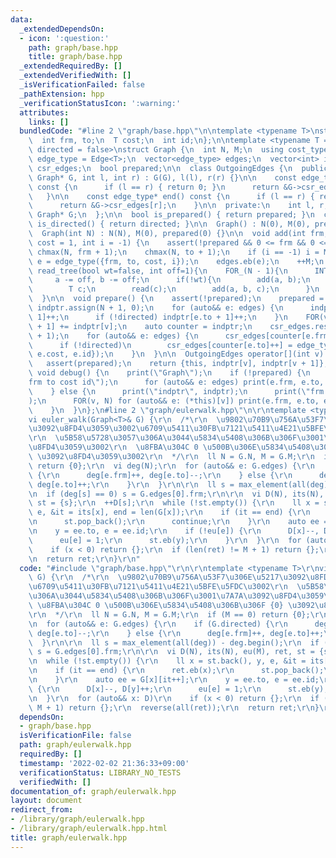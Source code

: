 ```yaml
---
data:
  _extendedDependsOn:
  - icon: ':question:'
    path: graph/base.hpp
    title: graph/base.hpp
  _extendedRequiredBy: []
  _extendedVerifiedWith: []
  _isVerificationFailed: false
  _pathExtension: hpp
  _verificationStatusIcon: ':warning:'
  attributes:
    links: []
  bundledCode: "#line 2 \"graph/base.hpp\"\n\ntemplate <typename T>\nstruct Edge {\n\
    \  int frm, to;\n  T cost;\n  int id;\n};\n\ntemplate <typename T = int, bool\
    \ directed = false>\nstruct Graph {\n  int N, M;\n  using cost_type = T;\n  using\
    \ edge_type = Edge<T>;\n  vector<edge_type> edges;\n  vector<int> indptr;\n  vector<edge_type>\
    \ csr_edges;\n  bool prepared;\n\n  class OutgoingEdges {\n  public:\n    OutgoingEdges(const\
    \ Graph* G, int l, int r) : G(G), l(l), r(r) {}\n\n    const edge_type* begin()\
    \ const {\n      if (l == r) { return 0; }\n      return &G->csr_edges[l];\n \
    \   }\n\n    const edge_type* end() const {\n      if (l == r) { return 0; }\n\
    \      return &G->csr_edges[r];\n    }\n\n  private:\n    int l, r;\n    const\
    \ Graph* G;\n  };\n\n  bool is_prepared() { return prepared; }\n  constexpr bool\
    \ is_directed() { return directed; }\n\n  Graph() : N(0), M(0), prepared(0) {}\n\
    \  Graph(int N) : N(N), M(0), prepared(0) {}\n\n  void add(int frm, int to, T\
    \ cost = 1, int i = -1) {\n    assert(!prepared && 0 <= frm && 0 <= to);\n   \
    \ chmax(N, frm + 1);\n    chmax(N, to + 1);\n    if (i == -1) i = M;\n    auto\
    \ e = edge_type({frm, to, cost, i});\n    edges.eb(e);\n    ++M;\n  }\n\n  void\
    \ read_tree(bool wt=false, int off=1){\n    FOR_(N - 1){\n      INT(a, b);\n \
    \     a -= off, b -= off;\n      if(!wt){\n        add(a, b);\n      } else {\n\
    \        T c;\n        read(c);\n        add(a, b, c);\n      }\n    }\n    prepare();\n\
    \  }\n\n  void prepare() {\n    assert(!prepared);\n    prepared = true;\n   \
    \ indptr.assign(N + 1, 0);\n    for (auto&& e: edges) {\n      indptr[e.frm +\
    \ 1]++;\n      if (!directed) indptr[e.to + 1]++;\n    }\n    FOR(v, N) indptr[v\
    \ + 1] += indptr[v];\n    auto counter = indptr;\n    csr_edges.resize(indptr.back()\
    \ + 1);\n    for (auto&& e: edges) {\n      csr_edges[counter[e.frm]++] = e;\n\
    \      if (!directed)\n        csr_edges[counter[e.to]++] = edge_type({e.to, e.frm,\
    \ e.cost, e.id});\n    }\n  }\n\n  OutgoingEdges operator[](int v) const {\n \
    \   assert(prepared);\n    return {this, indptr[v], indptr[v + 1]};\n  }\n\n \
    \ void debug() {\n    print(\"Graph\");\n    if (!prepared) {\n      print(\"\
    frm to cost id\");\n      for (auto&& e: edges) print(e.frm, e.to, e.cost, e.id);\n\
    \    } else {\n      print(\"indptr\", indptr);\n      print(\"frm to cost id\"\
    );\n      FOR(v, N) for (auto&& e: (*this)[v]) print(e.frm, e.to, e.cost, e.id);\n\
    \    }\n  }\n};\n#line 2 \"graph/eulerwalk.hpp\"\n\r\ntemplate <typename T>\r\n\
    vi euler_walk(Graph<T>& G) {\r\n  /*\r\n  \u9802\u70B9\u756A\u53F7\u306E\u5217\
    \u3092\u8FD4\u3059\u3002\u6709\u5411\u30FB\u7121\u5411\u4E21\u5BFE\u5FDC\u3002\
    \r\n  \u5B58\u5728\u3057\u306A\u3044\u5834\u5408\u306B\u306F\u3001\u7A7A\u3092\
    \u8FD4\u3059\u3002\r\n  \u8FBA\u304C 0 \u500B\u306E\u5834\u5408\u306B\u306F {0}\
    \ \u3092\u8FD4\u3059\u3002\r\n  */\r\n  ll N = G.N, M = G.M;\r\n  if (M == 0)\
    \ return {0};\r\n  vi deg(N);\r\n  for (auto&& e: G.edges) {\r\n    if (G.directed)\
    \ {\r\n      deg[e.frm]++, deg[e.to]--;\r\n    } else {\r\n      deg[e.frm]++,\
    \ deg[e.to]++;\r\n    }\r\n  }\r\n\r\n  ll s = max_element(all(deg)) - deg.begin();\r\
    \n  if (deg[s] == 0) s = G.edges[0].frm;\r\n\r\n  vi D(N), its(N), eu(M), ret,\
    \ st = {s};\r\n  ++D[s];\r\n  while (!st.empty()) {\r\n    ll x = st.back(), y,\
    \ e, &it = its[x], end = len(G[x]);\r\n    if (it == end) {\r\n      ret.eb(x);\r\
    \n      st.pop_back();\r\n      continue;\r\n    }\r\n    auto ee = G[x][it++];\r\
    \n    y = ee.to, e = ee.id;\r\n    if (!eu[e]) {\r\n      D[x]--, D[y]++;\r\n\
    \      eu[e] = 1;\r\n      st.eb(y);\r\n    }\r\n  }\r\n  for (auto&& x: D)\r\n\
    \    if (x < 0) return {};\r\n  if (len(ret) != M + 1) return {};\r\n  reverse(all(ret));\r\
    \n  return ret;\r\n}\r\n"
  code: "#include \"graph/base.hpp\"\r\n\r\ntemplate <typename T>\r\nvi euler_walk(Graph<T>&\
    \ G) {\r\n  /*\r\n  \u9802\u70B9\u756A\u53F7\u306E\u5217\u3092\u8FD4\u3059\u3002\
    \u6709\u5411\u30FB\u7121\u5411\u4E21\u5BFE\u5FDC\u3002\r\n  \u5B58\u5728\u3057\
    \u306A\u3044\u5834\u5408\u306B\u306F\u3001\u7A7A\u3092\u8FD4\u3059\u3002\r\n \
    \ \u8FBA\u304C 0 \u500B\u306E\u5834\u5408\u306B\u306F {0} \u3092\u8FD4\u3059\u3002\
    \r\n  */\r\n  ll N = G.N, M = G.M;\r\n  if (M == 0) return {0};\r\n  vi deg(N);\r\
    \n  for (auto&& e: G.edges) {\r\n    if (G.directed) {\r\n      deg[e.frm]++,\
    \ deg[e.to]--;\r\n    } else {\r\n      deg[e.frm]++, deg[e.to]++;\r\n    }\r\n\
    \  }\r\n\r\n  ll s = max_element(all(deg)) - deg.begin();\r\n  if (deg[s] == 0)\
    \ s = G.edges[0].frm;\r\n\r\n  vi D(N), its(N), eu(M), ret, st = {s};\r\n  ++D[s];\r\
    \n  while (!st.empty()) {\r\n    ll x = st.back(), y, e, &it = its[x], end = len(G[x]);\r\
    \n    if (it == end) {\r\n      ret.eb(x);\r\n      st.pop_back();\r\n      continue;\r\
    \n    }\r\n    auto ee = G[x][it++];\r\n    y = ee.to, e = ee.id;\r\n    if (!eu[e])\
    \ {\r\n      D[x]--, D[y]++;\r\n      eu[e] = 1;\r\n      st.eb(y);\r\n    }\r\
    \n  }\r\n  for (auto&& x: D)\r\n    if (x < 0) return {};\r\n  if (len(ret) !=\
    \ M + 1) return {};\r\n  reverse(all(ret));\r\n  return ret;\r\n}\r\n"
  dependsOn:
  - graph/base.hpp
  isVerificationFile: false
  path: graph/eulerwalk.hpp
  requiredBy: []
  timestamp: '2022-02-02 21:36:33+09:00'
  verificationStatus: LIBRARY_NO_TESTS
  verifiedWith: []
documentation_of: graph/eulerwalk.hpp
layout: document
redirect_from:
- /library/graph/eulerwalk.hpp
- /library/graph/eulerwalk.hpp.html
title: graph/eulerwalk.hpp
---
```

